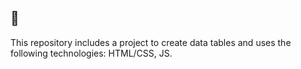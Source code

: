 ## 📝

This repository includes a project to create data tables and uses the following technologies: HTML/CSS, JS.
